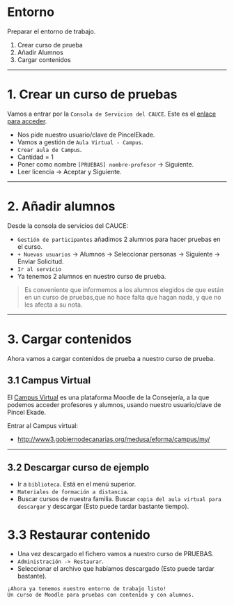 
# Entorno

Preparar el entorno de trabajo.
1. Crear curso de prueba
2. Añadir Alumnos
3. Cargar contenidos

---

# 1. Crear un curso de pruebas

Vamos a entrar por la `Consola de Servicios del CAUCE`. Este es el [enlace para acceder](https://www3.gobiernodecanarias.org/educacion/cau_ce/servicios/).
* Nos pide nuestro usuario/clave de PincelEkade.
* Vamos a gestión de `Aula Virtual - Campus`.
* `Crear aula de Campus`.
* Cantidad = 1
* Poner como nombre `[PRUEBAS] nombre-profesor` -> Siguiente.
* Leer licencia -> Aceptar y Siguiente.

---

# 2. Añadir alumnos 

Desde la consola de servicios del CAUCE:
* `Gestión de participantes` añadimos 2 alumnos para hacer pruebas en el curso.
* `+ Nuevos usuarios` -> Alumnos -> Seleccionar personas -> Siguiente -> Enviar Solicitud.
* `Ir al servicio`
* Ya tenemos 2 alumnos en nuestro curso de prueba.

> Es conveniente que informemos a los alumnos elegidos de que están en un curso de pruebas,que no hace falta que hagan nada, y que no les afecta a su nota.

---

# 3. Cargar contenidos 

Ahora vamos a cargar contenidos de prueba a nuestro curso de prueba.

## 3.1 Campus Virtual

El [Campus Virtual](https://www3.gobiernodecanarias.org/educacion/cau_ce/cas/login?service=http%3A%2F%2Fwww3.gobiernodecanarias.org%2Fmedusa%2Feforma%2Fcampus%2Flogin%2Findex.php) es una plataforma Moodle de la Consejería, a la que podemos acceder profesores y alumnos, usando nuestro usuario/clave de Pincel Ekade.

Entrar al Campus virtual:
* http://www3.gobiernodecanarias.org/medusa/eforma/campus/my/

---

## 3.2 Descargar curso de ejemplo

* Ir a `biblioteca`. Está en el menú superior.
* `Materiales de formación a distancia`.
* Buscar cursos de nuestra familia. Buscar `copia del aula virtual para descargar` y descargar (Esto puede tardar bastante tiempo).

# 3.3 Restaurar contenido

* Una vez descargado el fichero vamos a nuestro curso de PRUEBAS.
* `Administración -> Restaurar`.
* Seleccionar el archivo que habíamos descargado (Esto puede tardar bastante).

```
¡Ahora ya tenemos nuestro entorno de trabajo listo!
Un curso de Moodle para pruebas con contenido y con alumnos.
```
